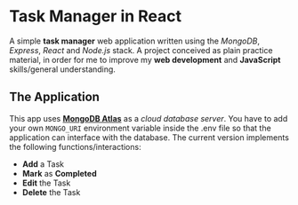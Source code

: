 # Task Manager in React
A simple **task manager** web application written using the _MongoDB_, _Express_, _React_ and _Node.js_ stack. 
A project conceived as plain practice material, in order for me to improve my **web development** and **JavaScript** skills/general understanding.

## The Application

This app uses [**MongoDB Atlas**](https://www.mongodb.com/atlas/database) as a _cloud database server_. You have to add your own `MONGO_URI` environment variable inside the .env file so that the application can interface with the database.
The current version implements the following functions/interactions:

- **Add** a Task
- **Mark** as **Completed**
- **Edit** the Task
- **Delete** the Task

<!-- ![ezgif com-video-to-gif](https://github.com/alcestide/taskmanager-react/assets/106203061/b893c896-fe71-4258-8761-80767a39099b) -->



